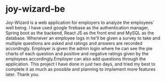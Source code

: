 # joy-wizard-be
Joy-Wizard is a web application for employers to analyze the employees' well being.
I have used google firebase as the authentication manager, Spring boot as the backend,
React JS as the front end and MySQL as the database. Whenever an employee logs in
he'll be given a survey to take and multiple questions are asked and ratings and answers are recorded accordingly.
Employer is given the admin login where he can see the pie charts of each question and positive and negative 
ratings given by the employees accordingly.Employer can also add questions through the application.
This project I have done in just two days, and tried my best to complete it as much as possible and planning to implement more features later.
Thank you.
